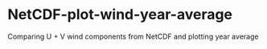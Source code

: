 # NetCDF-plot-wind-year-average
Comparing U + V wind components from NetCDF and plotting year average
